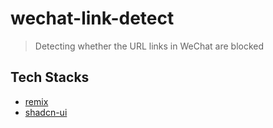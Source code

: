 # wechat-link-detect

> Detecting whether the URL links in WeChat are blocked

## Tech Stacks

- [remix](https://remix.run/docs)
- [shadcn-ui](https://ui.shadcn.com)
